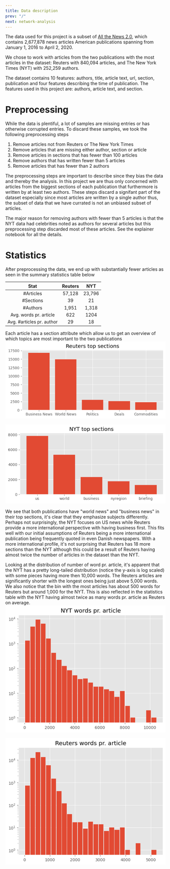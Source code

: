 ```yaml
---
title: Data description
prev: "/"
next: network-analysis
---
```

The data used for this project is a subset of [All the News 2.0](https://components.one/datasets/all-the-news-2-news-articles-dataset/), which contains 2,677,878 news articles American publications spanning from January 1, 2016 to April 2, 2020.

We chose to work with articles from the two publications with the most articles in the dataset: Reuters with 840,094 articles, and The New York Times (NYT) with 252,259 authors.

The dataset contains 10 features: authors, title, article text, url, section, publication and four features describing the time of publication.
The features used in this project are: authors, article text, and section. 

# Preprocessing
While the data is plentiful, a lot of samples are missing entries or has otherwise corrupted entries. 
To discard these samples, we took the following preprocessing steps
1.  Remove articles not from Reuters or The New York Times
2.  Remove articles that are missing either author, section or article
3.  Remove articles in sections that has fewer than 100 articles
4.  Remove authors that has written fewer than 5 articles
5.  Remove articles that has fewer than 2 authors

The preprocessing steps are important to describe since they bias the data and thereby the analysis.
In this project we are thus only concerned with articles from the biggest sections of each publication that furthermore is written by at least two authors. These steps discard a signifant part of the dataset especially since most articles are written by a single author thus, the subset of data that we have currated is not an unbiased subset of articles.

The major reason for removing authors with fewer than 5 articles is that the NYT data had celebrities noted as authors for several articles but this preprocessing step discarded most of these articles. See the explainer notebook for all the details.

# Statistics
After preprocessing the data, we end up with substantially fewer articles as seen in the summary statistics table below

|            Stat             |  Reuters  |   NYT   |
|:---------------------------:|:--------:|:---------:|
|           #Articles            |  57,128  |   23,796   |
|           #Sections            |  39  |   21   |
|         #Authors         |  1,951   |   1,318   |
|        Avg. words pr. article        |    622     |     1204     |
|        Avg. #articles pr. author        |    29     |     18     |

Each article has a section attribute which allow us to get an overview of which topics are most important to the two publications
![](/images/reuters_top_5_sections.png)

![](/images/nyt_top_5_sections.png)

We see that both publications have "world news" and "business news" in their top sections, it's clear that they emphasize subjects differently. Perhaps not surprisingly, the NYT focuses on US news while Reuters provide a more international perspective with having business first. This fits well with our initial assumptions of Reuters being a more international publication being frequently quoted in even Danish newspapers. With a more international profile, it's not surprising that Reuters has 18 more sections than the NYT although this could be a result of Reuters having almost twice the number of articles in the dataset than the NYT.

Looking at the distribution of number of word pr. article, it's apparent that the NYT has a pretty long-tailed distribution (notice the y-axis is log scaled) with some pieces having more then 10,000 words.
The Reuters articles are significantly shorter with the longest ones being just above 5,000 words. We also notice that the bin with the most articles has about 500 words for Reuters but around 1,000 for the NYT. This is also reflected in the statistics table with the NYT having almost twice as many words pr. article as Reuters on average.
![](/images/nyt_word_count.png)

![](/images/reuters_word_count.png)

